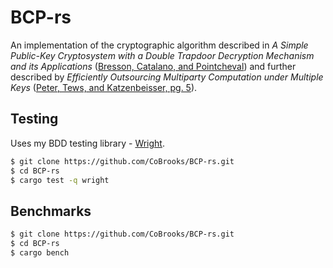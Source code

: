 # BCP-rs

An implementation of the cryptographic algorithm described in 
*A Simple Public-Key Cryptosystem with a Double Trapdoor Decryption 
Mechanism and its Applications* 
([Bresson, Catalano, and Pointcheval](https://iacr.org/archive/asiacrypt2003/01_Session01/03_106/28940037.pdf))
and further described by *Efficiently Outsourcing Multiparty 
Computation under Multiple Keys*
([Peter, Tews, and Katzenbeisser, pg. 5](https://eprint.iacr.org/2013/013.pdf#page=5)).

## Testing

Uses my BDD testing library - [Wright](https://github.com/CoBrooks/wright).

```bash
$ git clone https://github.com/CoBrooks/BCP-rs.git
$ cd BCP-rs
$ cargo test -q wright
```

## Benchmarks

```bash
$ git clone https://github.com/CoBrooks/BCP-rs.git
$ cd BCP-rs
$ cargo bench
```

